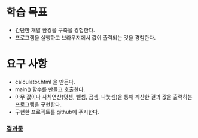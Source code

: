 # 학습 목표

* 간단한 개발 환경을 구축을 경험한다.
* 프로그램을 실행하고 브라우져에서 값이 출력되는 것을 경험한다.

# 요구 사항

* calculator.html 을 만든다.
* main() 함수를 만들고 호출한다.
* 아무 값이나 사칙연산(덧셈, 뺄셈, 곱셈, 나눗셈)을 통해 계산한 결과 값을 출력하는 프로그램을 구현한다.
* 구현한 프로젝트를 github에 푸시한다.

### [결과물](./calculator.html)